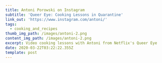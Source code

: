 ```yaml
---
title: Antoni Porowski on Instagram
subtitle: 'Queer Eye: Cooking Lessons in Quarantine'
link_out: 'https://www.instagram.com/antoni/'
tags:
  - cooking_and_recipes
thumb_img_path: /images/antoni-2.png
content_img_path: /images/antoni-2.png
excerpt: Video cooking lessons with Antoni from Netflix's Queer Eye
date: 2020-03-22T03:22:22.355Z
template: post
---
```

